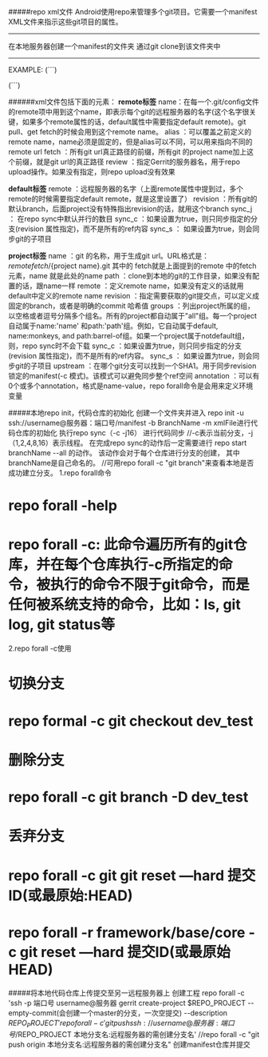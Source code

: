 #####repo xml文件
Android使用repo来管理多个git项目。它需要一个manifest XML文件来指示这些git项目的属性。
*****
在本地服务器创建一个manifest的文件夹
通过git clone到该文件夹中
*****

EXAMPLE:
(```)
<?xml version="1.0" encoding="UTF-8"?>
<manifest>
	<remote fetch="ssh://git.example.com"(从哪里去下载代码) name="test" review="gerrit.example.com"（Gerrit/Git服务器的地址）/>
	<defaut remote="test"(需要和remote中的name一致) revision="master" syn-j="1"/>
	<project path="project/name" name="name" revision="branches"/>
</manifest>
(```)

######xml文件包括下面的元素：
**remote标签**
	name：在每一个.git/config文件的remote项中用到这个name，即表示每个git的远程服务器的名字(这个名字很关键，如果多个remote属性的话，default属性中需要指定default remote)。git pull、get fetch的时候会用到这个remote name。
	alias ：可以覆盖之前定义的remote name，name必须是固定的，但是alias可以不同，可以用来指向不同的remote url
	fetch ：所有git url真正路径的前缀，所有git 的project name加上这个前缀，就是git url的真正路径
	review ：指定Gerrit的服务器名，用于repo upload操作。如果没有指定，则repo upload没有效果
	
**default标签**
	remote ：远程服务器的名字（上面remote属性中提到过，多个remote的时候需要指定default remote，就是这里设置了）
	revision ：所有git的默认branch，后面project没有特殊指出revision的话，就用这个branch
	sync_j ： 在repo sync中默认并行的数目
	sync_c ：如果设置为true，则只同步指定的分支(revision 属性指定)，而不是所有的ref内容
	sync_s ： 如果设置为true，则会同步git的子项目

**project标签**
	name ：git 的名称，用于生成git url。URL格式是：${remote fetch}/${project name}.git 其中的 fetch就是上面提到的remote 中的fetch元素，name 就是此处的name
	path ：clone到本地的git的工作目录，如果没有配置的话，跟name一样
	remote ：定义remote name，如果没有定义的话就用default中定义的remote name
	revision ：指定需要获取的git提交点，可以定义成固定的branch，或者是明确的commit 哈希值
	groups ：列出project所属的组，以空格或者逗号分隔多个组名。所有的project都自动属于"all"组。每一个project自动属于name:'name' 和path:'path'组。例如，它自动属于default, name:monkeys, and path:barrel-of组。如果一个project属于notdefault组，则，repo sync时不会下载
	sync_c ：如果设置为true，则只同步指定的分支(revision 属性指定)，而不是所有的ref内容。
	sync_s ： 如果设置为true，则会同步git的子项目
	upstream ：在哪个git分支可以找到一个SHA1。用于同步revision锁定的manifest(-c 模式)。该模式可以避免同步整个ref空间
	annotation ：可以有0个或多个annotation，格式是name-value，repo forall命令是会用来定义环境变量
	
#####本地repo init，代码仓库的初始化
创建一个文件夹并进入
repo init -u ssh://username@服务器：端口号/manifest -b BranchName -m xmlFile进行代码仓库的初始化
执行repo sync（-c -j16） 进行代码同步
//-c表示当前分支，-j（1,2,4,8,16）表示线程。
在完成repo sync的动作后一定需要进行 repo start branchName --all 的动作。
该动作会对于每个仓库进行分支的创建， 其中branchName是自己命名的。
//可用repo forall -c "git branch"来查看本地是否成功建立分支。
1.repo forall命令
 # repo forall -help
 # repo forall -c: 此命令遍历所有的git仓库，并在每个仓库执行-c所指定的命令，被执行的命令不限于git命令，而是任何被系统支持的命令，比如：ls, git log, git status等
2.repo forall -c使用
  # 切换分支
  # repo formal -c git checkout dev_test
  # 删除分支
  # repo forall -c git branch -D dev_test
  # 丢弃分支
  # repo forall -c git git reset —hard 提交ID(或最原始:HEAD)
  # repo forall -r framework/base/core -c git reset —hard 提交ID(或最原始HEAD)

#####将本地代码仓库上传提交至另一远程服务器上
创建工程
repo forall -c 'ssh -p 端口号 username@服务器 gerrit create-project $REPO_PROJECT --empty-commit(会创建一个master的分支，一次空提交) --description $REPO_PROJECT'
repo forall -c 'git push ssh://username@服务器:端口号/$REPO_PROJECT 本地分支名:远程服务器的需创建分支名'
//repo forall -c "git push origin 本地分支名:远程服务器的需创建分支名"
创建manifest仓库并提交